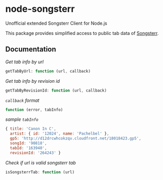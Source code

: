 # node-songsterr
Unofficial extended Songsterr Client for Node.js

This package provides simplified access to public tab data of [Songsterr](//www.songsterr.com).

## Documentation

*Get tab info by url*

```javascript
getTabByUrl: function (url, callback)
```

*Get tab info by revision id*

```javascript
getTabByRevisionId: function (url, callback)
```

*`callback` format*

```javascript
function (error, tabInfo)
```

*sample `tabInfo`*

```js
{ title: 'Canon In C',
  artist: { id: '12024', name: 'Pachelbel' },
  gp5: 'http://d12drcwhcokzqv.cloudfront.net/18018423.gp5',
  songId: '90818',
  tabId: '163940',
  revisionId: '264243' }
```

*Check if url is valid songsterr tab*

```javascript
isSongsterrTab: function (url)
```
